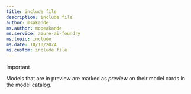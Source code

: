```yaml
---
title: include file
description: include file
author: msakande
ms.author: mopeakande
ms.service: azure-ai-foundry
ms.topic: include
ms.date: 10/10/2024
ms.custom: include file
---
```


> [!IMPORTANT]
> Models that are in preview are marked as _preview_ on their model cards in the model catalog.
